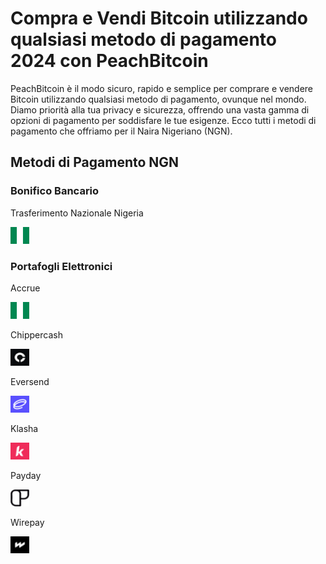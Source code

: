 <body class="payment-methods-page">

# Compra e Vendi Bitcoin utilizzando qualsiasi metodo di pagamento 2024 con PeachBitcoin

PeachBitcoin è il modo sicuro, rapido e semplice per comprare e vendere Bitcoin utilizzando qualsiasi metodo di pagamento, ovunque nel mondo. Diamo priorità alla tua privacy e sicurezza, offrendo una vasta gamma di opzioni di pagamento per soddisfare le tue esigenze. Ecco tutti i metodi di pagamento che offriamo per il Naira Nigeriano (NGN).

## Metodi di Pagamento NGN

### Bonifico Bancario

<div class="payment-grid">
    <div class="payment-grid-item">
        <p>Trasferimento Nazionale Nigeria</p> 
        <img src="/img/faq/logoimg/nigeriaflag.png" width="30px" height="27px" alt="Compra bitcoin con Trasferimento Nazionale Nigeria, Vendi bitcoin con Trasferimento Nazionale Nigeria">
    </div>
</div>

### Portafogli Elettronici

<div class="payment-grid">
    <div class="payment-grid-item">
        <p>Accrue</p> 
        <img src="/img/faq/logoimg/nigeriaflag.png" width="30px" height="27px" alt="Compra bitcoin con Accrue, Vendi bitcoin con Accrue">
    </div>
    <div class="payment-grid-item">
        <p>Chippercash</p> 
        <img src="/img/faq/logoimg/chippercash.png" width="30px" height="27px" alt="Compra bitcoin con Chippercash, Vendi bitcoin con Chippercash">
    </div>
    <div class="payment-grid-item">
        <p>Eversend</p> 
        <img src="/img/faq/logoimg/eversend.png" width="30px" height="27px" alt="Compra bitcoin con Eversend, Vendi bitcoin con Eversend">
    </div>
    <div class="payment-grid-item">
        <p>Klasha</p> 
        <img src="/img/faq/logoimg/klasha.png" width="30px" height="27px" alt="Compra bitcoin con Klasha, Vendi bitcoin con Klasha">
    </div>
    <div class="payment-grid-item">
        <p>Payday</p> 
        <img src="/img/faq/logoimg/payday.png" width="30px" height="27px" alt="Compra bitcoin con Payday, Vendi bitcoin con Payday">
    </div>
    <div class="payment-grid-item">
        <p>Wirepay</p> 
        <img src="/img/faq/logoimg/wirepay.png" width="30px" height="27px" alt="Compra bitcoin con Wirepay, Vendi bitcoin con Wirepay">
    </div>
</div>

</body>
